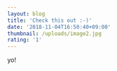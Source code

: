 ```yaml
---
layout: blog
title: 'Check this out :-)'
date: '2018-11-04T16:50:40+09:00'
thumbnail: /uploads/image2.jpg
rating: '1'
---
```

yo!
